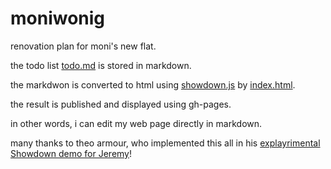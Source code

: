 # moniwonig

renovation plan for moni's new flat.

the todo list [todo.md](todo.md) is stored in markdown.

the markdwon is converted to html using [showdown.js](https://github.com/showdownjs/showdown) by [index.html](index.html).

the result is published and displayed using gh-pages.

in other words, i can edit my web page directly in markdown.

many thanks to theo armour, who implemented this all in his [explayrimental Showdown demo for Jeremy](https://github.com/theo-armour/explayrimental/tree/gh-pages/tammik/showdown)!
